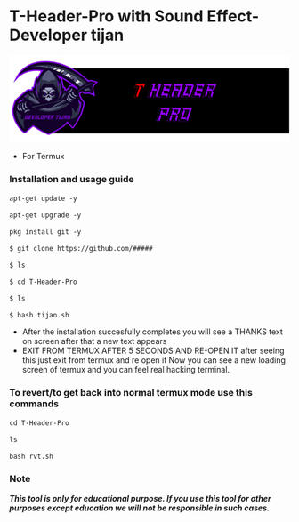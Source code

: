 # T-Header-Pro with Sound Effect- Developer tijan
<p align="center">
<a href="https://github.com/developertijanke"><img title="Developer Tijan" src="https://github.com/developertijanke/T-Header-Pro/blob/main/t-header-pro.png?raw=true"></a>

* For Termux

### Installation and usage guide
```
apt-get update -y
```

```
apt-get upgrade -y
```

```
pkg install git -y
```

```
$ git clone https://github.com/#####
```

```
$ ls
```

```
$ cd T-Header-Pro
```

```
$ ls
```

```
$ bash tijan.sh
```

* After the installation succesfully completes you will see a THANKS text on screen after that a new text appears 
* EXIT FROM TERMUX AFTER 5 SECONDS AND RE-OPEN IT after seeing this just exit from termux and re open it 
Now you can see a new loading screen of termux and you can feel real hacking terminal.

### To revert/to get back into normal termux mode use this commands
```
cd T-Header-Pro
```

```
ls
```

```
bash rvt.sh
```
     
### Note

***This tool is only for educational purpose. If you use this tool for other purposes except education we will not be responsible in such cases.***
